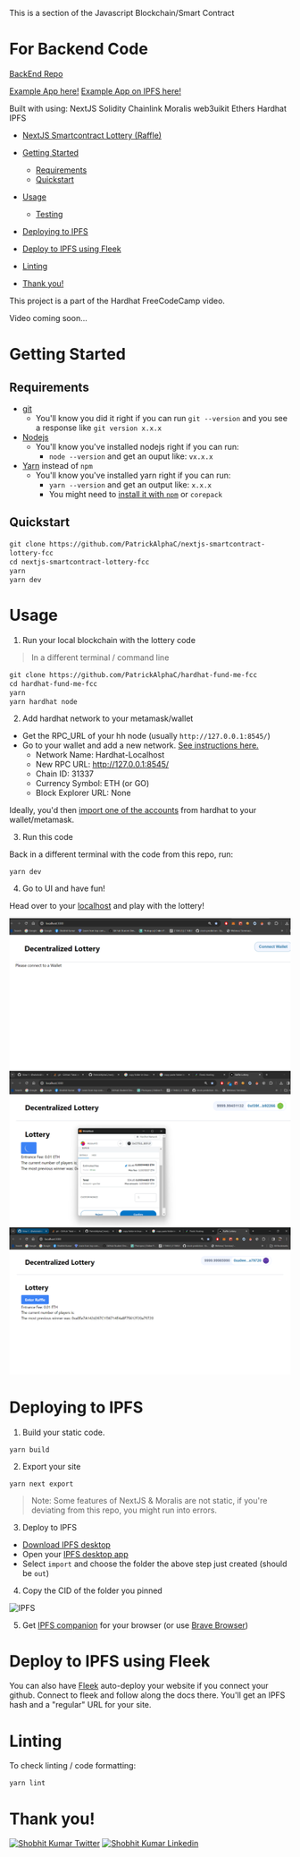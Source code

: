 This is a section of the Javascript Blockchain/Smart Contract 

# For Backend Code
[BackEnd Repo](https://github.com/wbshobhit1/hardhat-lottery-backend)


[Example App here!](https://dry-heart-9843.on.fleek.co)
[Example App on IPFS here!](ipfs://QmZedgErKH8L9rM2E6rSH6hL92K1aJphj2cqi1myGij1KF)

Built with using:
NextJS
Solidity
Chainlink
Moralis
web3uikit
Ethers
Hardhat
IPFS

- [NextJS Smartcontract Lottery (Raffle)](#nextjs-smartcontract-lottery-raffle-fcc)
- [Getting Started](#getting-started)
  - [Requirements](#requirements)
  - [Quickstart](#quickstart)
  
- [Usage](#usage)
  - [Testing](#testing)
- [Deploying to IPFS](#deploying-to-ipfs)
- [Deploy to IPFS using Fleek](#deploy-to-ipfs-using-fleek)
- [Linting](#linting)
- [Thank you!](#thank-you)

This project is a part of the Hardhat FreeCodeCamp video.

Video coming soon...

# Getting Started

## Requirements

- [git](https://git-scm.com/book/en/v2/Getting-Started-Installing-Git)
  - You'll know you did it right if you can run `git --version` and you see a response like `git version x.x.x`
- [Nodejs](https://nodejs.org/en/)
  - You'll know you've installed nodejs right if you can run:
    - `node --version` and get an ouput like: `vx.x.x`
- [Yarn](https://yarnpkg.com/getting-started/install) instead of `npm`
  - You'll know you've installed yarn right if you can run:
    - `yarn --version` and get an output like: `x.x.x`
    - You might need to [install it with `npm`](https://classic.yarnpkg.com/lang/en/docs/install/) or `corepack`

## Quickstart

```
git clone https://github.com/PatrickAlphaC/nextjs-smartcontract-lottery-fcc
cd nextjs-smartcontract-lottery-fcc
yarn
yarn dev
```



# Usage

1. Run your local blockchain with the lottery code

> In a different terminal / command line

```
git clone https://github.com/PatrickAlphaC/hardhat-fund-me-fcc
cd hardhat-fund-me-fcc
yarn 
yarn hardhat node
```

>

2. Add hardhat network to your metamask/wallet

- Get the RPC_URL of your hh node (usually `http://127.0.0.1:8545/`)
- Go to your wallet and add a new network. [See instructions here.](https://metamask.zendesk.com/hc/en-us/articles/360043227612-How-to-add-a-custom-network-RPC)
  - Network Name: Hardhat-Localhost
  - New RPC URL: http://127.0.0.1:8545/
  - Chain ID: 31337
  - Currency Symbol: ETH (or GO)
  - Block Explorer URL: None

Ideally, you'd then [import one of the accounts](https://metamask.zendesk.com/hc/en-us/articles/360015489331-How-to-import-an-Account) from hardhat to your wallet/metamask. 

3. Run this code

Back in a different terminal with the code from this repo, run:

```
yarn dev
```

4. Go to UI and have fun!

Head over to your [localhost](http://localhost:3000) and play with the lottery!



![alt text](image.png)
![alt text](image-1.png)
![alt text](image-2.png)


# Deploying to IPFS

1. Build your static code.

```
yarn build
```

2. Export your site

```
yarn next export
```

> Note: Some features of NextJS & Moralis are not static, if you're deviating from this repo, you might run into errors. 

3. Deploy to IPFS

- [Download IPFS desktop](https://ipfs.io/#install)
- Open your [IPFS desktop app](https://ipfs.io/)
- Select `import` and choose the folder the above step just created (should be `out`)

4. Copy the CID of the folder you pinned

![IPFS](./img/readme-ipfs.png)

5. Get [IPFS companion](https://chrome.google.com/webstore/detail/ipfs-companion/nibjojkomfdiaoajekhjakgkdhaomnch?hl=en) for your browser (or use [Brave Browser](https://brave.com/))




# Deploy to IPFS using Fleek

You can also have [Fleek](https://fleek.co/) auto-deploy your website if you connect your github. Connect to fleek and follow along the docs there. You'll get an IPFS hash and a "regular" URL for your site. 


# Linting

To check linting / code formatting:
```
yarn lint
```


# Thank you!




[![Shobhit Kumar Twitter](https://img.shields.io/badge/Twitter-1DA1F2?style=for-the-badge&logo=twitter&logoColor=white)](https://twitter.com/shobhit96129553)
[![Shobhit Kumar Linkedin](https://img.shields.io/badge/LinkedIn-0077B5?style=for-the-badge&logo=linkedin&logoColor=white)](https://www.linkedin.com/in/shobhit-kumar-4384031a9/)